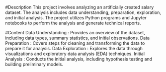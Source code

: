 #Description
This project involves analyzing an artificially created salary dataset. The analysis includes data understanding, preparation, exploration, and initial analysis. The project utilizes Python programs and Jupyter notebooks to perform the analysis and generate technical reports.

#Content
Data Understanding : Provides an overview of the dataset, including data types, summary statistics, and initial observations.
Data Preparation : Covers steps for cleaning and transforming the data to prepare it for analysis.
Data Exploration : Explores the data through visualizations and exploratory data analysis (EDA) techniques.
Initial Analysis : Conducts the initial analysis, including hypothesis testing and building preliminary models.
